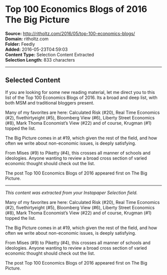 # Top 100 Economics Blogs of 2016 The Big Picture

**Source:** http://ritholtz.com/2016/05/top-100-economics-blogs/  
**Domain:** ritholtz.com  
**Folder:** Feedly  
**Added:** 2016-05-23T04:59:03  
**Content Type:** Selection Content Extracted  
**Selection Length:** 833 characters  


---

## Selected Content

If you are looking for some new reading material, let me direct you to this list of the Top 100 Economics Blogs of 2016. Its a broad and deep list, with both MSM and traditional bloggers present.

Many of my favorites are here: Calculated Risk (#20), Real Time Economics (#2), fivethirtyeight (#5), Bloomberg View (#6), Liberty Street Economics (#8), Mark Thoma Economist’s View (#22) and of course, Krugman (#1) topped the list.

The Big Picture comes in at #19, which given the rest of the field, and how often we write about non-economic issues, is deeply satisfying.

From Mises (#9) to Piketty (#4), this crosses all manner of schools and ideologies. Anyone wanting to review a broad cross section of varied economic thought should check out the list.

The post Top 100 Economics Blogs of 2016 appeared first on The Big Picture.

---

*This content was extracted from your Instapaper Selection field.*

Many of my favorites are here: Calculated Risk (#20), Real Time Economics (#2), fivethirtyeight (#5), Bloomberg View (#6), Liberty Street Economics (#8), Mark Thoma Economist’s View (#22) and of course, Krugman (#1) topped the list.

The Big Picture comes in at #19, which given the rest of the field, and how often we write about non-economic issues, is deeply satisfying.

From Mises (#9) to Piketty (#4), this crosses all manner of schools and ideologies. Anyone wanting to review a broad cross section of varied economic thought should check out the list.

The post Top 100 Economics Blogs of 2016 appeared first on The Big Picture.

